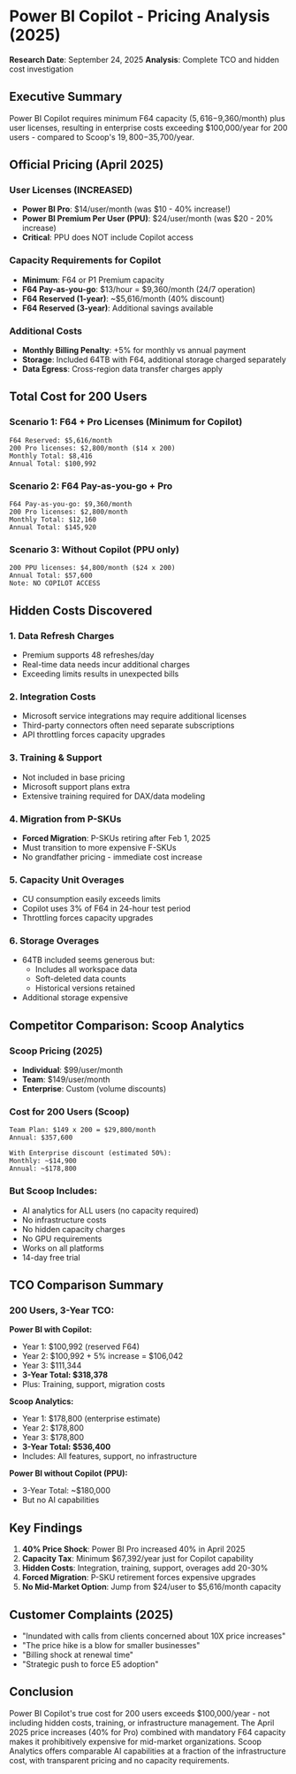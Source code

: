 # Power BI Copilot - Pricing Analysis (2025)

**Research Date**: September 24, 2025
**Analysis**: Complete TCO and hidden cost investigation

## Executive Summary

Power BI Copilot requires minimum F64 capacity ($5,616-$9,360/month) plus user licenses, resulting in enterprise costs exceeding $100,000/year for 200 users - compared to Scoop's $19,800-$35,700/year.

## Official Pricing (April 2025)

### User Licenses (INCREASED)
- **Power BI Pro**: $14/user/month (was $10 - 40% increase!)
- **Power BI Premium Per User (PPU)**: $24/user/month (was $20 - 20% increase)
- **Critical**: PPU does NOT include Copilot access

### Capacity Requirements for Copilot
- **Minimum**: F64 or P1 Premium capacity
- **F64 Pay-as-you-go**: $13/hour = $9,360/month (24/7 operation)
- **F64 Reserved (1-year)**: ~$5,616/month (40% discount)
- **F64 Reserved (3-year)**: Additional savings available

### Additional Costs
- **Monthly Billing Penalty**: +5% for monthly vs annual payment
- **Storage**: Included 64TB with F64, additional storage charged separately
- **Data Egress**: Cross-region data transfer charges apply

## Total Cost for 200 Users

### Scenario 1: F64 + Pro Licenses (Minimum for Copilot)
```
F64 Reserved: $5,616/month
200 Pro licenses: $2,800/month ($14 x 200)
Monthly Total: $8,416
Annual Total: $100,992
```

### Scenario 2: F64 Pay-as-you-go + Pro
```
F64 Pay-as-you-go: $9,360/month
200 Pro licenses: $2,800/month
Monthly Total: $12,160
Annual Total: $145,920
```

### Scenario 3: Without Copilot (PPU only)
```
200 PPU licenses: $4,800/month ($24 x 200)
Annual Total: $57,600
Note: NO COPILOT ACCESS
```

## Hidden Costs Discovered

### 1. Data Refresh Charges
- Premium supports 48 refreshes/day
- Real-time data needs incur additional charges
- Exceeding limits results in unexpected bills

### 2. Integration Costs
- Microsoft service integrations may require additional licenses
- Third-party connectors often need separate subscriptions
- API throttling forces capacity upgrades

### 3. Training & Support
- Not included in base pricing
- Microsoft support plans extra
- Extensive training required for DAX/data modeling

### 4. Migration from P-SKUs
- **Forced Migration**: P-SKUs retiring after Feb 1, 2025
- Must transition to more expensive F-SKUs
- No grandfather pricing - immediate cost increase

### 5. Capacity Unit Overages
- CU consumption easily exceeds limits
- Copilot uses 3% of F64 in 24-hour test period
- Throttling forces capacity upgrades

### 6. Storage Overages
- 64TB included seems generous but:
  - Includes all workspace data
  - Soft-deleted data counts
  - Historical versions retained
- Additional storage expensive

## Competitor Comparison: Scoop Analytics

### Scoop Pricing (2025)
- **Individual**: $99/user/month
- **Team**: $149/user/month
- **Enterprise**: Custom (volume discounts)

### Cost for 200 Users (Scoop)
```
Team Plan: $149 x 200 = $29,800/month
Annual: $357,600

With Enterprise discount (estimated 50%):
Monthly: ~$14,900
Annual: ~$178,800
```

### But Scoop Includes:
- AI analytics for ALL users (no capacity required)
- No infrastructure costs
- No hidden capacity charges
- No GPU requirements
- Works on all platforms
- 14-day free trial

## TCO Comparison Summary

### 200 Users, 3-Year TCO:

**Power BI with Copilot:**
- Year 1: $100,992 (reserved F64)
- Year 2: $100,992 + 5% increase = $106,042
- Year 3: $111,344
- **3-Year Total: $318,378**
- Plus: Training, support, migration costs

**Scoop Analytics:**
- Year 1: $178,800 (enterprise estimate)
- Year 2: $178,800
- Year 3: $178,800
- **3-Year Total: $536,400**
- Includes: All features, support, no infrastructure

**Power BI without Copilot (PPU):**
- 3-Year Total: ~$180,000
- But no AI capabilities

## Key Findings

1. **40% Price Shock**: Power BI Pro increased 40% in April 2025
2. **Capacity Tax**: Minimum $67,392/year just for Copilot capability
3. **Hidden Costs**: Integration, training, support, overages add 20-30%
4. **Forced Migration**: P-SKU retirement forces expensive upgrades
5. **No Mid-Market Option**: Jump from $24/user to $5,616/month capacity

## Customer Complaints (2025)

- "Inundated with calls from clients concerned about 10X price increases"
- "The price hike is a blow for smaller businesses"
- "Billing shock at renewal time"
- "Strategic push to force E5 adoption"

## Conclusion

Power BI Copilot's true cost for 200 users exceeds $100,000/year - not including hidden costs, training, or infrastructure management. The April 2025 price increases (40% for Pro) combined with mandatory F64 capacity makes it prohibitively expensive for mid-market organizations. Scoop Analytics offers comparable AI capabilities at a fraction of the infrastructure cost, with transparent pricing and no capacity requirements.